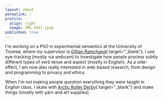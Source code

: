 ```yaml
---
layout: about
permalink: /
profile:
  align: right
  image: IMG_4347.jpeg
published: true
---
```


I'm working on a PhD in experimental semantics at the University of Tromsø, where my supervisor is [Gillian Ramchand](https://gillianramchand.blog/){:target="_blank"}. I use eye-tracking (mostly via webcam) to investigate how people process subtly different types of verb tense and aspect (mostly in English). 
As a side-effect, I am now also really interested in web-based research, from design and programming to privacy and ethics.

When I'm not making people question everything they were taught in English class, I skate with [Arctic Roller Derby](https://www.instagram.com/arcticrollerderby/){:target="_blank"} and make things (mostly with yarn and art supplies).

